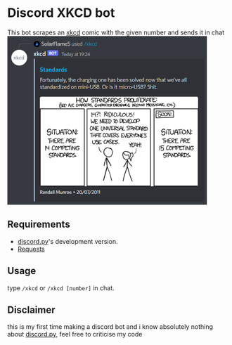 # Discord XKCD bot
This bot scrapes an [xkcd](https://xkcd.com/) comic with the given number and sends it in chat
![Example screenshot](screenshots/example.png)
## Requirements
- [discord.py](https://github.com/Rapptz/discord.py)'s development version.
- [Requests](https://github.com/psf/requests)
## Usage
type `/xkcd` or `/xkcd [number]` in chat.
## Disclaimer
this is my first time making a discord bot and i know absolutely nothing about [discord.py](https://github.com/Rapptz/discord.py), feel free to criticise my code
